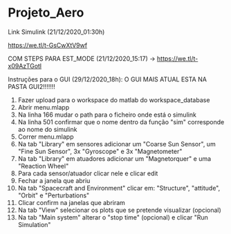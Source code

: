 # Projeto_Aero
 
Link Simulink (21/12/2020_01:30h)

https://we.tl/t-GsCwXtV9wf

COM STEPS PARA EST_MODE (21/12/2020_15:17)   ->   https://we.tl/t-x09AzTGotl

Instruções para o GUI (29/12/2020_18h): O GUI MAIS ATUAL ESTA NA PASTA GUI2!!!!!!!
1. Fazer upload para o workspace do matlab do workspace_database
2. Abrir menu.mlapp
3. Na linha 166 mudar o path para o ficheiro onde está o simulink
4. Na linha 501 confirmar que o nome dentro da função "sim" corresponde ao nome do simulink
5. Correr menu.mlapp
6. Na tab "Library" em sensores adicionar um "Coarse Sun Sensor", um "Fine Sun Sensor", 3x "Gyroscope" e 3x "Magnetometer"
7. Na tab "Library" em atuadores adicionar um "Magnetorquer" e uma "Reaction Wheel"
8. Para cada sensor/atuador clicar nele e clicar edit
9. Fechar a janela que abriu
10. Na tab "Spacecraft and Environment" clicar em: "Structure", "attitude", "Orbit" e "Perturbations"
11. Clicar confirm na janelas que abriram
12. Na tab "View" selecionar os plots que se pretende visualizar (opcional)
13. Na tab "Main system" alterar o "stop time" (opcional) e clicar "Run Simulation"
